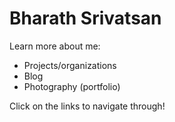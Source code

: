 # Bharath Srivatsan

Learn more about me:
 - Projects/organizations
 - Blog
 - Photography (portfolio)

 Click on the links to navigate through!
